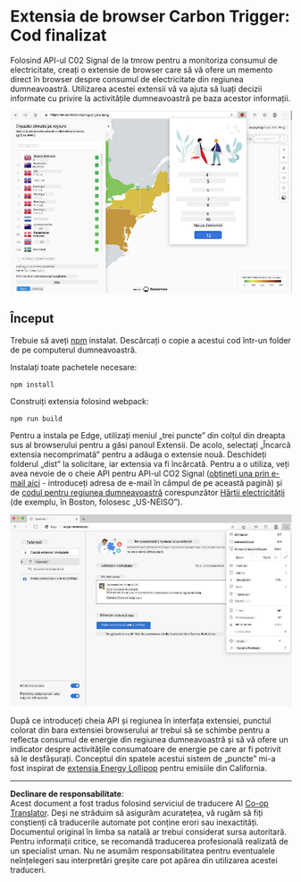 <!--
CO_OP_TRANSLATOR_METADATA:
{
  "original_hash": "9361268ca430b2579375009e1eceb5e5",
  "translation_date": "2025-08-27T22:53:02+00:00",
  "source_file": "5-browser-extension/solution/translation/README.fr.md",
  "language_code": "ro"
}
-->
# Extensia de browser Carbon Trigger: Cod finalizat

Folosind API-ul C02 Signal de la tmrow pentru a monitoriza consumul de electricitate, creați o extensie de browser care să vă ofere un memento direct în browser despre consumul de electricitate din regiunea dumneavoastră. Utilizarea acestei extensii vă va ajuta să luați decizii informate cu privire la activitățile dumneavoastră pe baza acestor informații.

![captură extensie](../../../../../translated_images/extension-screenshot.0e7f5bfa110e92e3875e1bc9405edd45a3d2e02963e48900adb91926a62a5807.ro.png)

## Început

Trebuie să aveți [npm](https://npmjs.com) instalat. Descărcați o copie a acestui cod într-un folder de pe computerul dumneavoastră.

Instalați toate pachetele necesare:

```
npm install
```

Construiți extensia folosind webpack:

```
npm run build
```

Pentru a instala pe Edge, utilizați meniul „trei puncte” din colțul din dreapta sus al browserului pentru a găsi panoul Extensii. De acolo, selectați „Încarcă extensia necomprimată” pentru a adăuga o extensie nouă. Deschideți folderul „dist” la solicitare, iar extensia va fi încărcată. Pentru a o utiliza, veți avea nevoie de o cheie API pentru API-ul CO2 Signal ([obțineți una prin e-mail aici](https://www.co2signal.com/) - introduceți adresa de e-mail în câmpul de pe această pagină) și de [codul pentru regiunea dumneavoastră](http://api.electricitymap.org/v3/zones) corespunzător [Hărții electricității](https://www.electricitymap.org/map) (de exemplu, în Boston, folosesc „US-NEISO”).

![instalare](../../../../../translated_images/install-on-edge.78634f02842c48283726c531998679a6f03a45556b2ee99d8ff231fe41446324.ro.png)

După ce introduceți cheia API și regiunea în interfața extensiei, punctul colorat din bara extensiei browserului ar trebui să se schimbe pentru a reflecta consumul de energie din regiunea dumneavoastră și să vă ofere un indicator despre activitățile consumatoare de energie pe care ar fi potrivit să le desfășurați. Conceptul din spatele acestui sistem de „puncte” mi-a fost inspirat de [extensia Energy Lollipop](https://energylollipop.com/) pentru emisiile din California.

---

**Declinare de responsabilitate**:  
Acest document a fost tradus folosind serviciul de traducere AI [Co-op Translator](https://github.com/Azure/co-op-translator). Deși ne străduim să asigurăm acuratețea, vă rugăm să fiți conștienți că traducerile automate pot conține erori sau inexactități. Documentul original în limba sa natală ar trebui considerat sursa autoritară. Pentru informații critice, se recomandă traducerea profesională realizată de un specialist uman. Nu ne asumăm responsabilitatea pentru eventualele neînțelegeri sau interpretări greșite care pot apărea din utilizarea acestei traduceri.
